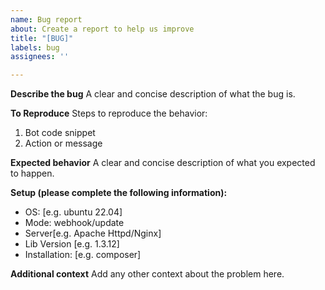 ```yaml
---
name: Bug report
about: Create a report to help us improve
title: "[BUG]"
labels: bug
assignees: ''

---
```


**Describe the bug**
A clear and concise description of what the bug is.

**To Reproduce**
Steps to reproduce the behavior:
1. Bot code snippet
2. Action or message

**Expected behavior**
A clear and concise description of what you expected to happen.

**Setup (please complete the following information):**
 - OS: [e.g. ubuntu 22.04]
 - Mode: webhook/update
 - Server[e.g. Apache Httpd/Nginx]
 - Lib Version [e.g. 1.3.12]
 - Installation: [e.g. composer]

**Additional context**
Add any other context about the problem here.
